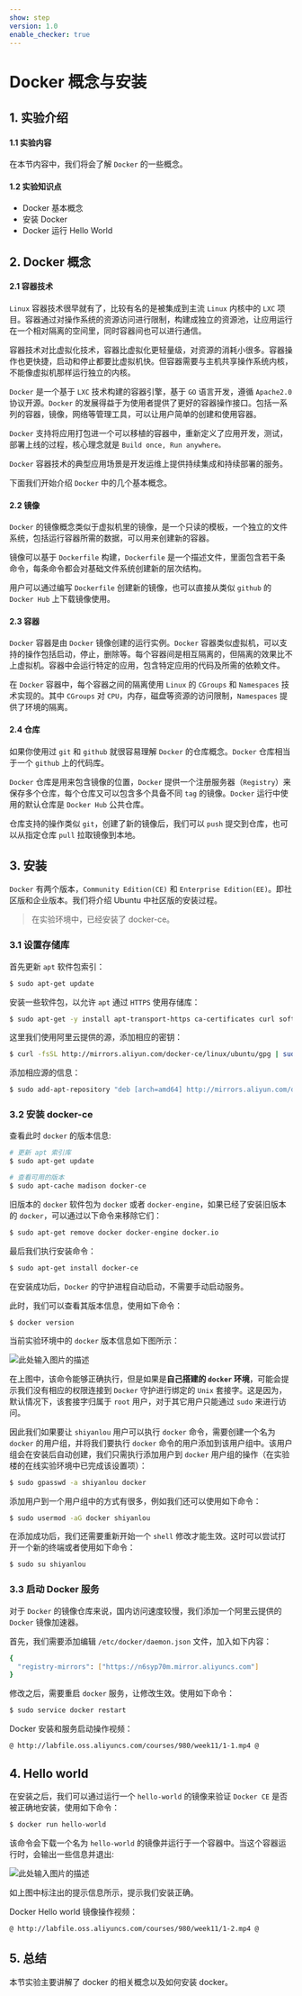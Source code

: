 ```yaml
---
show: step
version: 1.0
enable_checker: true
---
```

# Docker 概念与安装

## 1. 实验介绍

#### 1.1 实验内容

在本节内容中，我们将会了解 `Docker` 的一些概念。

#### 1.2 实验知识点

+ Docker 基本概念
+ 安装 Docker
+ Docker 运行 Hello World

## 2. Docker 概念

#### 2.1 容器技术

`Linux` 容器技术很早就有了，比较有名的是被集成到主流 `Linux` 内核中的 `LXC` 项目。容器通过对操作系统的资源访问进行限制，构建成独立的资源池，让应用运行在一个相对隔离的空间里，同时容器间也可以进行通信。

容器技术对比虚拟化技术，容器比虚拟化更轻量级，对资源的消耗小很多。容器操作也更快捷，启动和停止都要比虚拟机快。但容器需要与主机共享操作系统内核，不能像虚拟机那样运行独立的内核。

`Docker` 是一个基于 `LXC` 技术构建的容器引擎，基于 `GO` 语言开发，遵循 `Apache2.0` 协议开源。`Docker` 的发展得益于为使用者提供了更好的容器操作接口。包括一系列的容器，镜像，网络等管理工具，可以让用户简单的创建和使用容器。

`Docker` 支持将应用打包进一个可以移植的容器中，重新定义了应用开发，测试，部署上线的过程，核心理念就是 `Build once, Run anywhere。`

`Docker` 容器技术的典型应用场景是开发运维上提供持续集成和持续部署的服务。

下面我们开始介绍 `Docker` 中的几个基本概念。

#### 2.2 镜像

`Docker` 的镜像概念类似于虚拟机里的镜像，是一个只读的模板，一个独立的文件系统，包括运行容器所需的数据，可以用来创建新的容器。

镜像可以基于 `Dockerfile` 构建，`Dockerfile` 是一个描述文件，里面包含若干条命令，每条命令都会对基础文件系统创建新的层次结构。

用户可以通过编写 `Dockerfile` 创建新的镜像，也可以直接从类似 `github` 的 `Docker Hub` 上下载镜像使用。

#### 2.3 容器

`Docker` 容器是由 `Docker` 镜像创建的运行实例。`Docker` 容器类似虚拟机，可以支持的操作包括启动，停止，删除等。每个容器间是相互隔离的，但隔离的效果比不上虚拟机。容器中会运行特定的应用，包含特定应用的代码及所需的依赖文件。

在 `Docker` 容器中，每个容器之间的隔离使用 `Linux` 的 `CGroups` 和 `Namespaces` 技术实现的。其中 `CGroups` 对 `CPU`，内存，磁盘等资源的访问限制，`Namespaces` 提供了环境的隔离。

#### 2.4 仓库

如果你使用过 `git` 和 `github` 就很容易理解 `Docker` 的仓库概念。`Docker` 仓库相当于一个 `github` 上的代码库。

`Docker` 仓库是用来包含镜像的位置，`Docker` 提供一个注册服务器（`Registry`）来保存多个仓库，每个仓库又可以包含多个具备不同 `tag` 的镜像。`Docker` 运行中使用的默认仓库是 `Docker Hub` 公共仓库。

仓库支持的操作类似 `git`，创建了新的镜像后，我们可以 `push` 提交到仓库，也可以从指定仓库 `pull` 拉取镜像到本地。

## 3. 安装

`Docker` 有两个版本，`Community Edition(CE)` 和 `Enterprise Edition(EE)`。即社区版和企业版本。我们将介绍 Ubuntu 中社区版的安装过程。

> 在实验环境中，已经安装了 docker-ce。

### 3.1 设置存储库

首先更新 `apt` 软件包索引：

```bash
$ sudo apt-get update
```

安装一些软件包，以允许 `apt` 通过 `HTTPS` 使用存储库：

```bash
$ sudo apt-get -y install apt-transport-https ca-certificates curl software-properties-common
```

这里我们使用阿里云提供的源，添加相应的密钥：

```bash
$ curl -fsSL http://mirrors.aliyun.com/docker-ce/linux/ubuntu/gpg | sudo apt-key add -
```

添加相应源的信息：

```bash
$ sudo add-apt-repository "deb [arch=amd64] http://mirrors.aliyun.com/docker-ce/linux/ubuntu $(lsb_release -cs) stable"
```

### 3.2 安装 docker-ce

查看此时 `docker` 的版本信息:

```bash
# 更新 apt 索引库
$ sudo apt-get update

# 查看可用的版本
$ sudo apt-cache madison docker-ce
```

旧版本的 `docker` 软件包为 `docker` 或者 `docker-engine`，如果已经了安装旧版本的 `docker`，可以通过以下命令来移除它们：

```bash
$ sudo apt-get remove docker docker-engine docker.io
```

最后我们执行安装命令：

```bash
$ sudo apt-get install docker-ce
```

在安装成功后，`Docker` 的守护进程自动启动，不需要手动启动服务。

此时，我们可以查看其版本信息，使用如下命令：

```
$ docker version
```

当前实验环境中的 `docker` 版本信息如下图所示：

![此处输入图片的描述](https://doc.shiyanlou.com/document-uid377240labid4104timestamp1515563110757.png/wm)

在上图中，该命令能够正确执行，但是如果是**自己搭建的 `docker` 环境**，可能会提示我们没有相应的权限连接到 `Docker` 守护进行绑定的 `Unix` 套接字。这是因为，默认情况下，该套接字归属于 `root` 用户，对于其它用户只能通过 `sudo` 来进行访问。

因此我们如果要让 `shiyanlou` 用户可以执行 `docker` 命令，需要创建一个名为 `docker` 的用户组，并将我们要执行 `docker` 命令的用户添加到该用户组中。该用户组会在安装后自动创建，我们只需执行添加用户到 `docker` 用户组的操作（在实验楼的在线实验环境中已完成该设置项）：

```bash
$ sudo gpasswd -a shiyanlou docker
```

添加用户到一个用户组中的方式有很多，例如我们还可以使用如下命令：

```bash
$ sudo usermod -aG docker shiyanlou
```

在添加成功后，我们还需要重新开始一个 `shell` 修改才能生效。这时可以尝试打开一个新的终端或者使用如下命令：

```bash
$ sudo su shiyanlou
```

### 3.3 启动 Docker 服务

对于 `Docker` 的镜像仓库来说，国内访问速度较慢，我们添加一个阿里云提供的 `Docker` 镜像加速器。

首先，我们需要添加编辑 `/etc/docker/daemon.json` 文件，加入如下内容：

```bash
{
  "registry-mirrors": ["https://n6syp70m.mirror.aliyuncs.com"]
}
```

修改之后，需要重启 `docker` 服务，让修改生效。使用如下命令：

```bash
$ sudo service docker restart
```

Docker 安装和服务启动操作视频：

`@
http://labfile.oss.aliyuncs.com/courses/980/week11/1-1.mp4
@`

## 4. Hello world

在安装之后，我们可以通过运行一个 `hello-world` 的镜像来验证 `Docker CE` 是否被正确地安装，使用如下命令：

```bash
$ docker run hello-world
```

该命令会下载一个名为 `hello-world` 的镜像并运行于一个容器中。当这个容器运行时，会输出一些信息并退出:

![此处输入图片的描述](https://doc.shiyanlou.com/document-uid377240labid4104timestamp1515563587185.png/wm)

如上图中标注出的提示信息所示，提示我们安装正确。


Docker Hello world 镜像操作视频：

`@
http://labfile.oss.aliyuncs.com/courses/980/week11/1-2.mp4
@`

## 5. 总结

本节实验主要讲解了 docker 的相关概念以及如何安装 docker。
